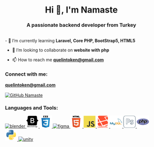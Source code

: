 <h1 align="center">Hi 👋, I'm Namaste</h1>
<h3 align="center">A passionate backend developer from Turkey</h3>
<br>
 - 🌱 I’m currently learning <b>Laravel, Core PHP, BootStrap5, HTML5</b>

- 👯 I’m looking to collaborate on **website with php**

- 📫 How to reach me **quelintoken@gmail.com**

<h3 align="left">Connect with me:</h3>
<a href="mailto:quelintoken@gmail.com"><b align="left">
  quelintoken@gmail.com
</b></a>
<br><br>
<a href="https://github.com/lex2m">
<img src="https://camo.githubusercontent.com/35e58e61ce62d8f5f8b1f4b0b37de86e14a2b3c88e84bf36fff74e667c49ec40/68747470733a2f2f696d672e736869656c64732e696f2f6769746875622f666f6c6c6f776572732f427572616b2d4f7268616e3f6c6162656c3d666f6c6c6f77267374796c653d736f6369616c" alt="GitHub Namaste" data-canonical-src="https://img.shields.io/github/followers/lex2m?label=follow&amp;style=social" style="max-width: 100%;" class="hoverZoomLink">
</a>
<h3 align="left">Languages and Tools:</h3>
<p align="left"> <a href="https://www.blender.org/" target="_blank" rel="noreferrer"> <img src="https://download.blender.org/branding/community/blender_community_badge_white.svg" alt="blender" width="40" height="40"/> </a> <a href="https://getbootstrap.com" target="_blank" rel="noreferrer"> <img src="https://raw.githubusercontent.com/devicons/devicon/master/icons/bootstrap/bootstrap-plain-wordmark.svg" alt="bootstrap" width="40" height="40"/> </a> <a href="https://www.w3schools.com/css/" target="_blank" rel="noreferrer"> <img src="https://raw.githubusercontent.com/devicons/devicon/master/icons/css3/css3-original-wordmark.svg" alt="css3" width="40" height="40"/> </a> <a href="https://www.figma.com/" target="_blank" rel="noreferrer"> <img src="https://www.vectorlogo.zone/logos/figma/figma-icon.svg" alt="figma" width="40" height="40"/> </a> <a href="https://www.w3.org/html/" target="_blank" rel="noreferrer"> <img src="https://raw.githubusercontent.com/devicons/devicon/master/icons/html5/html5-original-wordmark.svg" alt="html5" width="40" height="40"/> </a> <a href="https://developer.mozilla.org/en-US/docs/Web/JavaScript" target="_blank" rel="noreferrer"> <img src="https://raw.githubusercontent.com/devicons/devicon/master/icons/javascript/javascript-original.svg" alt="javascript" width="40" height="40"/> </a> <a href="https://laravel.com/" target="_blank" rel="noreferrer"> <img src="https://raw.githubusercontent.com/devicons/devicon/master/icons/laravel/laravel-plain-wordmark.svg" alt="laravel" width="40" height="40"/> </a> <a href="https://www.mysql.com/" target="_blank" rel="noreferrer"> <img src="https://raw.githubusercontent.com/devicons/devicon/master/icons/mysql/mysql-original-wordmark.svg" alt="mysql" width="40" height="40"/> </a> <a href="https://www.photoshop.com/en" target="_blank" rel="noreferrer"> <img src="https://raw.githubusercontent.com/devicons/devicon/master/icons/photoshop/photoshop-line.svg" alt="photoshop" width="40" height="40"/> </a> <a href="https://www.php.net" target="_blank" rel="noreferrer"> <img src="https://raw.githubusercontent.com/devicons/devicon/master/icons/php/php-original.svg" alt="php" width="40" height="40"/> </a> <a href="https://www.python.org" target="_blank" rel="noreferrer"> <img src="https://raw.githubusercontent.com/devicons/devicon/master/icons/python/python-original.svg" alt="python" width="40" height="40"/> </a> <a href="https://unity.com/" target="_blank" rel="noreferrer"> <img src="https://www.vectorlogo.zone/logos/unity3d/unity3d-icon.svg" alt="unity" width="40" height="40"/> </a> </p>
